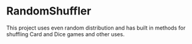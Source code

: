 # RandomShuffler
This project uses even random distribution and has built in methods for shuffling Card and Dice games and other uses.
